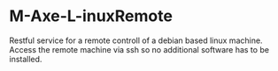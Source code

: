 # M-Axe-L-inuxRemote
Restful service for a remote controll of a debian based linux machine.
Access the remote machine via ssh so no additional software has to be installed.
